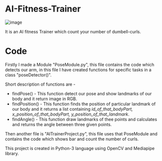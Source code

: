 # AI-Fitness-Trainer
![image](https://user-images.githubusercontent.com/86593289/129444651-1d11134c-6caa-4259-85b1-2a44f6ff98a2.png)

It is an AI fitness Trainer which count your number of dumbell-curls.
# Code
Firstly I made a Module "PoseModule.py", this file contains the code which detects our arm, in this file I have created functions for specific tasks in a class "poseDetector()".

Short description of functions are -

* findPose() - This function detect our pose and show landmarks of our body and it return image in RGB.
* findPosition() - This function finds the position of particular landmark of our body and it returns a list containing *id_of_that_bodyPart, x_position_of_that_bodyPart, y_position_of_that_landmark*.
* findAngle() - This function draw landmarks of thee points and calculates and returns the angle between three given points.

Then another file is "AITrainerProject.py", this file uses that PoseModule and contains the code which shows bar and count the number of curls.

This project is created in Python-3 language using OpenCV and Mediapipe library.
